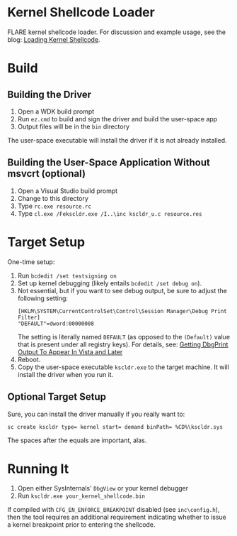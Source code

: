 # Kernel Shellcode Loader

FLARE kernel shellcode loader. For discussion and example usage, see the blog:
[Loading Kernel Shellcode](https://www.fireeye.com/blog/threat-research/2018/04/loading-kernel-shellcode.html).

# Build

## Building the Driver
1. Open a WDK build prompt
2. Run `ez.cmd` to build and sign the driver and build the user-space app
3. Output files will be in the `bin` directory

The user-space executable will install the driver if it is not already
installed.

## Building the User-Space Application Without msvcrt (optional)
1. Open a Visual Studio build prompt
2. Change to this directory
3. Type `rc.exe resource.rc`
4. Type `cl.exe /Fekscldr.exe /I..\inc kscldr_u.c resource.res`

# Target Setup
One-time setup:
1. Run `bcdedit /set testsigning on`
2. Set up kernel debugging (likely entails `bcdedit /set debug on`).
3. Not essential, but if you want to see debug output, be sure to adjust the
   following setting:
    ```
    [HKLM\SYSTEM\CurrentControlSet\Control\Session Manager\Debug Print Filter]
    "DEFAULT"=dword:00000008
    ```
    The setting is literally named `DEFAULT` (as opposed to the `(Default)`
    value that is present under all registry keys). For details, see:
    [Getting DbgPrint Output To Appear In Vista and Later](http://www.osronline.com/article.cfm?article=295)
4. Reboot.
5. Copy the user-space executable `kscldr.exe` to the target machine. It will
   install the driver when you run it.

## Optional Target Setup
Sure, you can install the driver manually if you really want to:

```
sc create kscldr type= kernel start= demand binPath= %CD%\kscldr.sys
```

The spaces after the equals are important, alas.

# Running It
1. Open either SysInternals' `DbgView` or your kernel debugger
2. Run `kscldr.exe your_kernel_shellcode.bin`

If compiled with `CFG_EN_ENFORCE_BREAKPOINT` disabled (see `inc\config.h`),
then the tool requires an additional requirement indicating whether to issue a
kernel breakpoint prior to entering the shellcode.
